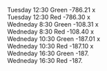 Tuesday 12:30    Green    -786.21 x   
Tuesday 12:30    Red    -786.30 x  
Wedneday 8:30    Green    -108.31 x  
Wedneday 8:30    Red    -108.40  x  
Wedneday 10:30   Green    -187.01 x     
Wedneday 10:30   Red    -187.10  x   
Wedneday 16:30   Green    -187.  
Wedneday 16:30   Red    -187.  
